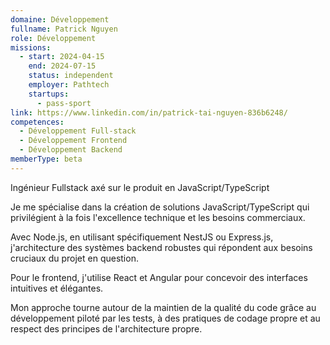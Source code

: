 ```yaml
---
domaine: Développement
fullname: Patrick Nguyen
role: Développement
missions:
  - start: 2024-04-15
    end: 2024-07-15
    status: independent
    employer: Pathtech
    startups:
      - pass-sport
link: https://www.linkedin.com/in/patrick-tai-nguyen-836b6248/
competences:
  - Développement Full-stack
  - Développement Frontend
  - Développement Backend
memberType: beta
---
```

Ingénieur Fullstack axé sur le produit en JavaScript/TypeScript

Je me spécialise dans la création de solutions JavaScript/TypeScript qui privilégient à la fois l'excellence technique et les besoins commerciaux.

Avec Node.js, en utilisant spécifiquement NestJS ou Express.js, j'architecture des systèmes backend robustes qui répondent aux besoins cruciaux du projet en question.

Pour le frontend, j'utilise React et Angular pour concevoir des interfaces intuitives et élégantes.

Mon approche tourne autour de la maintien de la qualité du code grâce au développement piloté par les tests, à des pratiques de codage propre et au respect des principes de l'architecture propre.